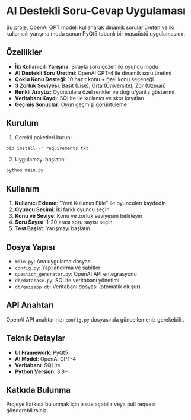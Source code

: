 # AI Destekli Soru-Cevap Uygulaması

Bu proje, OpenAI GPT modeli kullanarak dinamik sorular üreten ve iki kullanıcılı yarışma modu sunan PyQt5 tabanlı bir masaüstü uygulamasıdır.

## Özellikler

- **İki Kullanıcılı Yarışma**: Sırayla soru çözen iki oyuncu modu
- **AI Destekli Soru Üretimi**: OpenAI GPT-4 ile dinamik soru üretimi
- **Çoklu Konu Desteği**: 10 hazır konu + özel konu seçeneği
- **3 Zorluk Seviyesi**: Basit (Lise), Orta (Üniversite), Zor (Uzman)
- **Renkli Arayüz**: Oyunculara özel renkler ve doğru/yanlış gösterimi
- **Veritabanı Kaydı**: SQLite ile kullanıcı ve skor kayıtları
- **Geçmiş Sonuçlar**: Oyun geçmişi görüntüleme

## Kurulum

1. Gerekli paketleri kurun:
```bash
pip install -r requirements.txt
```

2. Uygulamayı başlatın:
```bash
python main.py
```

## Kullanım

1. **Kullanıcı Ekleme**: "Yeni Kullanıcı Ekle" ile oyuncuları kaydedin
2. **Oyuncu Seçimi**: İki farklı oyuncu seçin
3. **Konu ve Seviye**: Konu ve zorluk seviyesini belirleyin
4. **Soru Sayısı**: 1-20 arası soru sayısı seçin
5. **Test Başlat**: Yarışmayı başlatın

## Dosya Yapısı

- `main.py`: Ana uygulama dosyası
- `config.py`: Yapılandırma ve sabitler
- `question_generator.py`: OpenAI API entegrasyonu
- `db/database.py`: SQLite veritabanı yönetimi
- `db/quizapp.db`: Veritabanı dosyası (otomatik oluşur)

## API Anahtarı

OpenAI API anahtarınızı `config.py` dosyasında güncellemeniz gerekebilir.

## Teknik Detaylar

- **UI Framework**: PyQt5
- **AI Model**: OpenAI GPT-4
- **Veritabanı**: SQLite
- **Python Version**: 3.8+

## Katkıda Bulunma

Projeye katkıda bulunmak için issue açabilir veya pull request gönderebilirsiniz.
